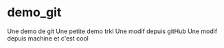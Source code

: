 # demo_git
Une demo de git
Une petite demo trkl
Une modif depuis gitHub
Une modif depuis machine et c'est cool
